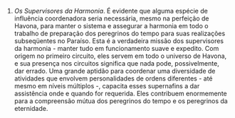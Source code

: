 ﻿1. <I>Os Supervisores da Harmonia</I>. É evidente que alguma espécie de influência coordenadora seria necessária, mesmo na perfeição de Havona, para manter o sistema e assegurar a harmonia em todo o trabalho de preparação dos peregrinos do tempo para suas realizações subseqüentes no Paraíso. Esta é a verdadeira missão dos supervisores da harmonia - manter tudo em funcionamento suave e expedito. Com origem no primeiro circuito, eles servem em todo o universo de Havona, e sua presença nos circuitos significa que nada pode, possivelmente, dar errado. Uma grande aptidão para coordenar uma diversidade de atividades que envolvem personalidades de ordens diferentes -  até mesmo em níveis múltiplos -, capacita esses supernafins a dar assistência onde e quando for requerida. Eles contribuem enormemente para a compreensão mútua dos peregrinos do tempo e os peregrinos da eternidade.